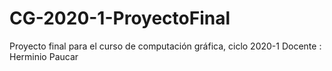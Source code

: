 # CG-2020-1-ProyectoFinal
Proyecto final para el curso de computación gráfica, ciclo 2020-1
Docente : Herminio Paucar
